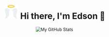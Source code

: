 <h1 align="center"><img title="hi" alt="" src="./logo/favicon.svg">
 Hi there, I'm Edson 🎯</h1>

<p align="center">

  <img height="180em" alt="My GitHub Stats" src="https://github-readme-stats.vercel.app/api/top-langs/?username=edsonaf&langs_count=8&layout=compact&hide_border=true&bg_color=00000000&text_color=3498db&&count_private=true&include_all_commits=true" />
</p>
